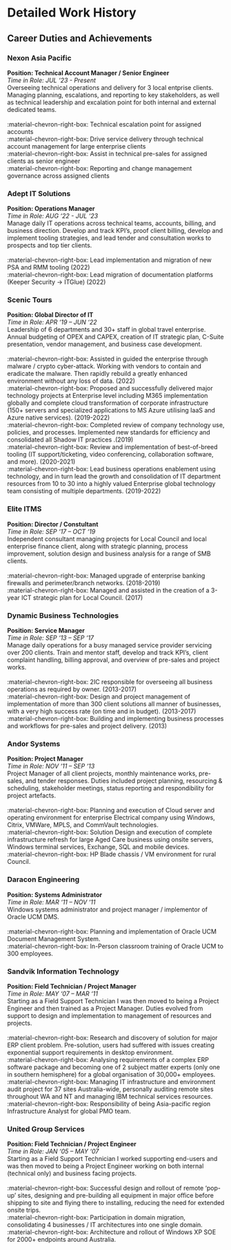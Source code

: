 # Detailed Work History
## Career Duties and Achievements
### Nexon Asia Pacific
<b>Position: Technical Account Manager / Senior Engineer</b></br>
<i>Time in Role: JUL ‘23 - Present</i></br>
Overseeing technical operations and delivery for 3 local entprise clients. Managing planning, escalations, and reporting to key stakeholders, as well as technical leadership and excalation point for both internal and external dedicated teams.</br></br>
:material-chevron-right-box: Technical escalation point for assigned accounts</br>
:material-chevron-right-box: Drive service delivery through technical account management for large enterprise clients</br>
:material-chevron-right-box: Assist in technical pre-sales for assigned clients as senior engineer</br>
:material-chevron-right-box: Reporting and change management governance across assigned clients</br>

### Adept IT Solutions
<b>Position: Operations Manager</b></br>
<i>Time in Role: AUG ‘22 - JUL ‘23</i></br>
Manage daily IT operations across technical teams, accounts, billing, and business direction. Develop and track KPI’s, proof client billing, develop and implement tooling strategies, and lead tender and consultation works to prospects and top tier clients.</br></br>
:material-chevron-right-box: Lead implementation and migration of new PSA and RMM tooling (2022)</br>
:material-chevron-right-box: Lead migration of documentation platforms (Keeper Security -> ITGlue) (2022)</br>

### Scenic Tours
<b>Position: Global Director of IT</b></br>
<i>Time in Role: APR ‘19 – JUN ‘22</i></br>
Leadership of 6 departments and 30+ staff in global travel enterprise. Annual budgeting of OPEX and CAPEX, creation of IT strategic plan, C-Suite presentation, vendor management, and business case development.</br></br>
:material-chevron-right-box: Assisted in guided the enterprise through malware / crypto cyber-attack. Working with vendors to contain and eradicate the malware. Then rapidly rebuild a greatly enhanced environment without any loss of data. (2022)</br>
:material-chevron-right-box: Proposed and successfully delivered major technology projects at Enterprise level including M365 implementation globally and complete cloud transformation of corporate infrastructure (150+ servers and specialized applications to MS Azure utilising IaaS and Azure native services). (2019-2022)</br>
:material-chevron-right-box: Completed review of company technology use, policies, and processes. Implemented new standards for efficiency and consolidated all Shadow IT practices .(2019)</br>
:material-chevron-right-box: Review and implementation of best-of-breed tooling (IT support/ticketing, video conferencing, collaboration software, and more). (2020-2021)</br>
:material-chevron-right-box: Lead business operations enablement using technology, and in turn lead the growth and consolidation of IT department resources from 10 to 30 into a highly valued Enterprise global technology team consisting of multiple departments. (2019-2022)</br>

### Elite ITMS
<b>Position: Director / Constultant</b></br>
<i>Time in Role: SEP ‘17 – OCT ‘19</i></br>
Independent consultant managing projects for Local Council and local enterprise finance client, along with strategic planning, process improvement, solution design and business analysis for a range of SMB clients.</br></br>
:material-chevron-right-box: Managed upgrade of enterprise banking firewalls and perimeter/branch networks. (2018-2019)</br>
:material-chevron-right-box: Managed and assisted in the creation of a 3-year ICT strategic plan for Local Council. (2017)</br>

### Dynamic Business Technologies
<b>Position: Service Manager</b></br>
<i>Time in Role: SEP ‘13 – SEP ‘17</i></br>
Manage daily operations for a busy managed service provider servicing over 200 clients. Train and mentor staff, develop and track KPI’s, client complaint handling, billing approval, and overview of pre-sales and project works.</br></br>
:material-chevron-right-box: 2IC responsible for overseeing all business operations as required by owner. (2013-2017)</br>
:material-chevron-right-box: Design and project management of implementation of more than 300 client solutions all manner of businesses, with a very high success rate (on time and in budget). (2013-2017)</br>
:material-chevron-right-box: Building and implementing business processes and workflows for pre-sales and project delivery. (2013)</br>

### Andor Systems
<b>Position: Project Manager</b></br>
<i>Time in Role: NOV ‘11 – SEP ‘13</i></br>
Project Manager of all client projects, monthly maintenance works, pre-sales, and tender responses. Duties included project planning, resourcing & scheduling, stakeholder meetings, status reporting and respondibility for project artefacts.</br></br>
:material-chevron-right-box: Planning and execution of Cloud server and operating environment for enterprise Electrical company using Windows, Citrix, VMWare, MPLS, and CommVault technologies.</br>
:material-chevron-right-box: Solution Design and execution of complete infrastructure refresh for large Aged Care business using onsite servers, Windows terminal services, Exchange, SQL and mobile devices.</br>
:material-chevron-right-box: HP Blade chassis / VM environment for rural Council.</br>

### Daracon Engineering
<b>Position: Systems Administrator</b></br>
<i>Time in Role: MAR ‘11 – NOV ‘11</i></br>
Windows systems administrator and project manager / implementor of Oracle UCM DMS.</br></br>
:material-chevron-right-box: Planning and implementation of Oracle UCM Document Management System.</br>
:material-chevron-right-box: In-Person classroom training of Oracle UCM to 300 employees.</br>

### Sandvik Information Technology
<b>Position: Field Technician / Project Manager</b></br>
<i>Time in Role: MAY ‘07 – MAR ‘11</i></br>
Starting as a Field Support Technician I was then moved to being a Project Engineer and then trained as a Project Manager. Duties evolved from support to design and implementation to management of resources and projects.</br></br>
:material-chevron-right-box: Research and discovery of solution for major ERP client problem. Pre-solution, users had suffered with issues creating exponential support requirements in desktop environment.</br>
:material-chevron-right-box: Analysing requirements of a complex ERP software package and becoming one of 2 subject matter experts (only one in southern hemisphere) for a global organisation of 30,000+ employees.</br>
:material-chevron-right-box: Managing IT infrastructure and environment audit project for 37 sites Australia-wide, personally auditing remote sites throughout WA and NT and managing IBM technical services resources.</br>
:material-chevron-right-box: Responsibility of being Asia-pacific region Infrastructure Analyst for global PMO team.</br>

### United Group Services
<b>Position: Field Technician / Project Engineer</b></br>
<i>Time in Role: JAN ‘05 – MAY ‘07</i></br>
Starting as a Field Support Technician I worked supporting end-users and was then moved to being a Project Engineer working on both internal (technical only) and business facing projects.</br></br>
:material-chevron-right-box: Successful design and rollout of remote ‘pop-up’ sites, designing and pre-building all equipment in major office before shipping to site and flying there to installing, reducing the need for extended onsite trips.</br>
:material-chevron-right-box: Participation in domain migration, consolidating 4 businesses / IT architectures into one single domain.</br>
:material-chevron-right-box: Architecture and rollout of Windows XP SOE for 2000+ endpoints around Australia.</br>